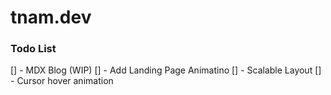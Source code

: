 # tnam.dev

### Todo List
[] - MDX Blog (WIP)
[] - Add Landing Page Animatino
[] - Scalable Layout
[] - Cursor hover animation
